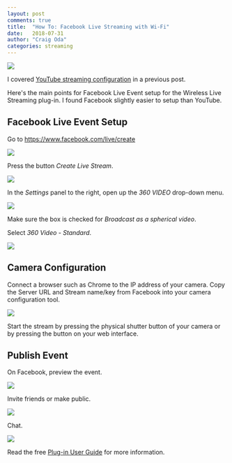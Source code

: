 ```yaml
---
layout: post
comments: true
title:  "How To: Facebook Live Streaming with Wi-Fi"
date:   2018-07-31
author: "Craig Oda"
categories: streaming
---
```

![](/blog/img/2018-07/facebook/live-event.png)

I covered [YouTube streaming configuration](http://theta360.guide/blog/streaming/2018/07/30/wireless-live-streaming.html) 
in a previous post.

Here's the main points for Facebook Live Event setup for the
Wireless Live Streaming plug-in. I found Facebook slightly easier to setup 
than YouTube.

## Facebook Live Event Setup

Go to https://www.facebook.com/live/create

![](/blog/img/2018-07/facebook/flive.png)

Press the button *Create Live Stream*.

![](/blog/img/2018-07/facebook/connect.png)

In the *Settings* panel to the right, open up the *360 VIDEO* drop-down menu.

![](/blog/img/2018-07/facebook/360-event.png)


Make sure the box is checked for *Broadcast as a spherical video*.

Select *360 Video - Standard*.

![](/blog/img/2018-07/facebook/360-standard.png)

## Camera Configuration

Connect a browser such as Chrome to the IP address of your camera. 
Copy the Server URL and Stream name/key from Facebook into your 
camera configuration tool.

![](/blog/img/2018-07/facebook/theta-config.png)

Start the stream by pressing the physical shutter button of your camera or by
pressing the button on your web interface.

## Publish Event

On Facebook, preview the event.

![](/blog/img/2018-07/facebook/preview.png)

Invite friends or make public.

![](/blog/img/2018-07/facebook/invite.png)

Chat.

![](/blog/img/2018-07/facebook/chat.png)

Read the free 
[Plug-in User Guide](http://theta360.guide/plugin/) 
for more information. 